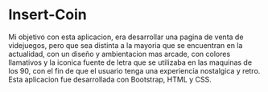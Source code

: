 # Insert-Coin

Mi objetivo con esta aplicacion, era desarrollar una pagina de venta de videjuegos, pero que sea distinta a la mayoria que se encuentran en la actualidad, con un diseño y ambientacion mas arcade, con colores llamativos y la iconica fuente de letra que se utilizaba en las maquinas de los 90, con el fin de que el usuario tenga una experiencia nostalgica y retro.
Esta aplicacion fue desarrollada con Bootstrap, HTML y CSS.
